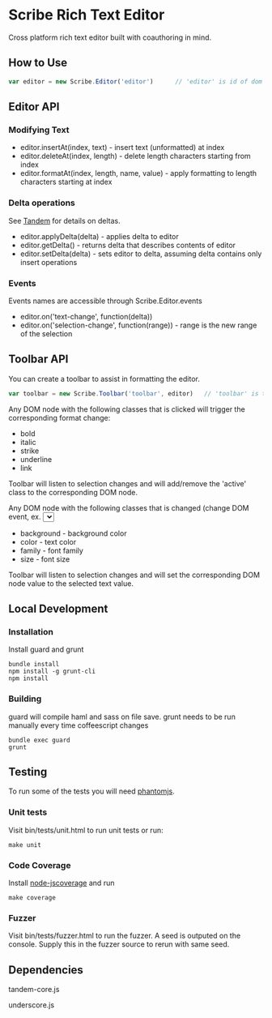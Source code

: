 Scribe Rich Text Editor
===

Cross platform rich text editor built with coauthoring in mind.


How to Use
---

```javascript
var editor = new Scribe.Editor('editor')      // 'editor' is id of dom container
```


Editor API
---

### Modifying Text

- editor.insertAt(index, text) - insert text (unformatted) at index
- editor.deleteAt(index, length) - delete length characters starting from index
- editor.formatAt(index, length, name, value) - apply formatting to length characters starting at index

### Delta operations

See [Tandem](https://github.com/stypi/tandem) for details on deltas.

- editor.applyDelta(delta) - applies delta to editor
- editor.getDelta() - returns delta that describes contents of editor
- editor.setDelta(delta) - sets editor to delta, assuming delta contains only insert operations

### Events

Events names are accessible through Scribe.Editor.events

- editor.on('text-change', function(delta))
- editor.on('selection-change', function(range)) - range is the new range of the selection


Toolbar API
---

You can create a toolbar to assist in formatting the editor.

```javascript
var toolbar = new Scribe.Toolbar('toolbar', editor)   // 'toolbar' is the id of dom container
```

Any DOM node with the following classes that is clicked will trigger the corresponding format change:

- bold
- italic
- strike
- underline
- link

Toolbar will listen to selection changes and will add/remove the 'active' class to the corresponding DOM node.

Any DOM node with the following classes that is changed (change DOM event, ex. <select>) will trigger the corresponding format change:

- background - background color
- color - text color
- family - font family
- size - font size

Toolbar will listen to selection changes and will set the corresponding DOM node value to the selected text value.


Local Development
---

### Installation

Install guard and grunt

    bundle install
    npm install -g grunt-cli
    npm install


### Building

guard will compile haml and sass on file save. grunt needs to be run manually every time coffeescript changes

    bundle exec guard
    grunt


Testing
---

To run some of the tests you will need [phantomjs](http://phantomjs.org/).

### Unit tests

Visit bin/tests/unit.html to run unit tests or run:
    
    make unit

### Code Coverage

Install [node-jscoverage](https://github.com/visionmedia/node-jscoverage) and run

    make coverage

### Fuzzer

Visit bin/tests/fuzzer.html to run the fuzzer. A seed is outputed on the console. Supply this in the fuzzer source to rerun with same seed.


Dependencies
---

tandem-core.js

underscore.js
